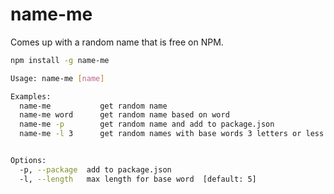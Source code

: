 name-me
===

Comes up with a random name that is free on NPM.

```bash
npm install -g name-me
```


```bash
Usage: name-me [name]

Examples:
  name-me           get random name
  name-me word      get random name based on word
  name-me -p        get random name and add to package.json
  name-me -l 3      get random names with base words 3 letters or less


Options:
  -p, --package  add to package.json     
  -l, --length   max length for base word  [default: 5]
```